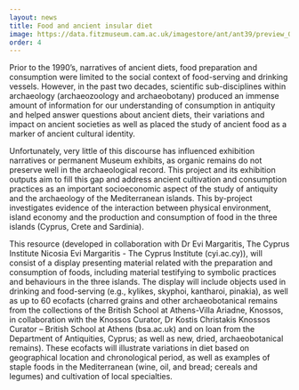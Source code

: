 ```yaml
---
layout: news
title: Food and ancient insular diet
image: https://data.fitzmuseum.cam.ac.uk/imagestore/ant/ant39/preview_GR_19_1917_20_281_29.jpg
order: 4
---
```


Prior to the 1990’s, narratives of ancient diets, food preparation and consumption were limited to the social context of food-serving and drinking vessels. However, in the past two decades, scientific sub-disciplines within archaeology (archaeozoology and archaeobotany) produced an immense amount of information for our understanding of consumption in antiquity and helped answer questions about ancient diets, their variations and impact on ancient societies as well as placed the study of ancient food as a marker of ancient cultural identity.

Unfortunately, very little of this discourse has influenced exhibition narratives or permanent Museum exhibits, as organic remains do not preserve well in the archaeological record. This project and its exhibition outputs aim to fill this gap and address ancient cultivation and consumption practices as an important socioeconomic aspect of the study of antiquity and the archaeology of the Mediterranean islands. This by-project investigates evidence of the interaction between physical environment, island economy and the production and consumption of food in the three islands (Cyprus, Crete and Sardinia).

This resource (developed in collaboration with Dr Evi Margaritis, The Cyprus Institute Nicosia Evi Margaritis - The Cyprus Institute (cyi.ac.cy)), will consist of a display presenting material related with the preparation and consumption of foods, including material testifying to symbolic practices and behaviours in the three islands. The display will include objects used in drinking and food-serving (e.g., kylikes, skyphoi, kantharoi, pinakia), as well as up to 60 ecofacts (charred grains and other archaeobotanical remains from the collections of the British School at Athens-Villa Ariadne, Knossos, in collaboration with the Knossos Curator, Dr Kostis Christakis Knossos Curator – British School at Athens (bsa.ac.uk) and on loan from the Department of Antiquities, Cyprus; as well as new, dried, archaeobotanical remains). These ecofacts will illustrate variations in diet based on geographical location and chronological period, as well as examples of staple foods in the Mediterranean (wine, oil, and bread; cereals and legumes) and cultivation of local specialties.
